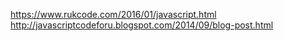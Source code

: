 https://www.rukcode.com/2016/01/javascript.html
http://javascriptcodeforu.blogspot.com/2014/09/blog-post.html